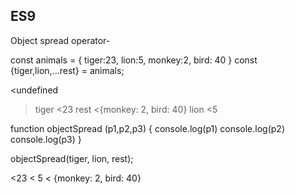 ## ES9 ##

Object spread operator-

const animals = {
  tiger:23,
  lion:5,
  monkey:2,
  bird: 40
}
const {tiger,lion,...rest} = animals;

<undefined
>tiger
<23
>rest
<{monkey: 2, bird: 40}
>lion
<5

function objectSpread (p1,p2,p3) {
  console.log(p1)
  console.log(p2)
  console.log(p3)
}

objectSpread(tiger, lion, rest);

<23
< 5
< {monkey: 2, bird: 40}
